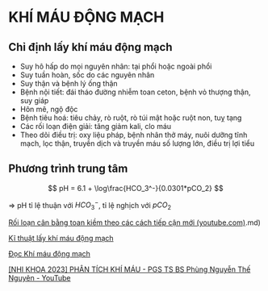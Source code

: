 # KHÍ MÁU ĐỘNG MẠCH  
## Chỉ định lấy khí máu động mạch  
- Suy hô hấp do mọi nguyên nhân: tại phổi hoặc ngoài phổi  
- Suy tuần hoàn, sốc do các nguyên nhân  
- Suy thận và bệnh lý ống thận  
- Bệnh nội tiết: đái tháo đường nhiễm toan ceton, bệnh vỏ thượng thận, suy giáp  
- Hôn mê, ngộ độc  
- Bệnh tiêu hoá: tiêu chảy, rò ruột, rò túi mật hoặc ruột non, tuỵ tạng  
- Các rối loạn điện giải: tăng giảm kali, clo máu  
- Theo dõi điều trị: oxy liệu pháp, bệnh nhân thở máy, nuôi dưỡng tĩnh mạch, lọc thận, truyền dịch và truyền máu số lượng lớn, điều trị lợi tiểu  
  
## Phương trình trung tâm  
$$  
pH = 6.1 + \log\frac{HCO_3^-}{0.0301*pCO_2}  
$$  
  
=> pH tỉ lệ thuận với $HCO_3^-$, tỉ lệ nghịch với $pCO_2$  
  
[Rối loạn cân bằng toan kiềm theo các cách tiếp cận mới (youtube.com)](youtube.com).md)  
  
  
[Kĩ thuật lấy khí máu động mạch](./K%C4%A9%20thu%E1%BA%ADt%20l%E1%BA%A5y%20kh%C3%AD%20m%C3%A1u%20%C4%91%E1%BB%99ng%20m%E1%BA%A1ch.md)  
  
[Đọc Khí máu động mạch](./%C4%90%E1%BB%8Dc%20Kh%C3%AD%20m%C3%A1u%20%C4%91%E1%BB%99ng%20m%E1%BA%A1ch.md)  
  
  
[[NHI KHOA 2023] PHÂN TÍCH KHÍ MÁU - PGS TS BS Phùng Nguyễn Thế Nguyên - YouTube](https://www.youtube.com/watch?v=yc7pAqG0MvE)  
  
